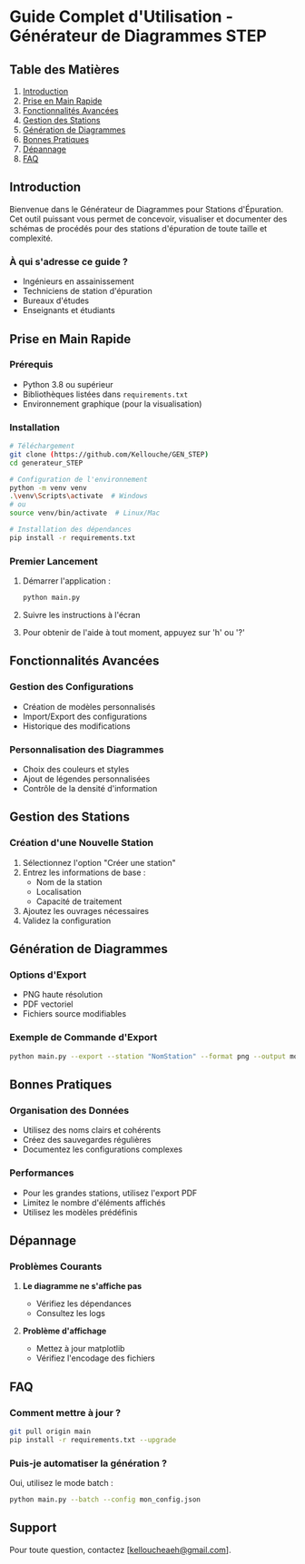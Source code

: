 # Guide Complet d'Utilisation - Générateur de Diagrammes STEP

## Table des Matières

1. [Introduction](#introduction)
2. [Prise en Main Rapide](#prise-en-main-rapide)
3. [Fonctionnalités Avancées](#fonctionnalités-avancées)
4. [Gestion des Stations](#gestion-des-stations)
5. [Génération de Diagrammes](#génération-de-diagrammes)
6. [Bonnes Pratiques](#bonnes-pratiques)
7. [Dépannage](#dépannage)
8. [FAQ](#faq)

## Introduction

Bienvenue dans le Générateur de Diagrammes pour Stations d'Épuration. Cet outil puissant vous permet de concevoir, visualiser et documenter des schémas de procédés pour des stations d'épuration de toute taille et complexité.

### À qui s'adresse ce guide ?

- Ingénieurs en assainissement
- Techniciens de station d'épuration
- Bureaux d'études
- Enseignants et étudiants

## Prise en Main Rapide

### Prérequis

- Python 3.8 ou supérieur
- Bibliothèques listées dans `requirements.txt`
- Environnement graphique (pour la visualisation)

### Installation

```bash
# Téléchargement
git clone (https://github.com/Kellouche/GEN_STEP)
cd generateur_STEP

# Configuration de l'environnement
python -m venv venv
.\venv\Scripts\activate  # Windows
# ou
source venv/bin/activate  # Linux/Mac

# Installation des dépendances
pip install -r requirements.txt
```

### Premier Lancement

1. Démarrer l'application :

   ```bash
   python main.py
   ```

2. Suivre les instructions à l'écran
3. Pour obtenir de l'aide à tout moment, appuyez sur 'h' ou '?'

## Fonctionnalités Avancées

### Gestion des Configurations

- Création de modèles personnalisés
- Import/Export des configurations
- Historique des modifications

### Personnalisation des Diagrammes

- Choix des couleurs et styles
- Ajout de légendes personnalisées
- Contrôle de la densité d'information

## Gestion des Stations

### Création d'une Nouvelle Station

1. Sélectionnez l'option "Créer une station"
2. Entrez les informations de base :
   - Nom de la station
   - Localisation
   - Capacité de traitement
3. Ajoutez les ouvrages nécessaires
4. Validez la configuration

## Génération de Diagrammes

### Options d'Export

- PNG haute résolution
- PDF vectoriel
- Fichiers source modifiables

### Exemple de Commande d'Export

```bash
python main.py --export --station "NomStation" --format png --output mon_diagramme.png
```

## Bonnes Pratiques

### Organisation des Données

- Utilisez des noms clairs et cohérents
- Créez des sauvegardes régulières
- Documentez les configurations complexes

### Performances

- Pour les grandes stations, utilisez l'export PDF
- Limitez le nombre d'éléments affichés
- Utilisez les modèles prédéfinis

## Dépannage

### Problèmes Courants

1. **Le diagramme ne s'affiche pas**
   - Vérifiez les dépendances
   - Consultez les logs

2. **Problème d'affichage**
   - Mettez à jour matplotlib
   - Vérifiez l'encodage des fichiers

## FAQ

### Comment mettre à jour ?

```bash
git pull origin main
pip install -r requirements.txt --upgrade
```

### Puis-je automatiser la génération ?

Oui, utilisez le mode batch :

```bash
python main.py --batch --config mon_config.json
```

## Support

Pour toute question, contactez [kelloucheaeh@gmail.com].
